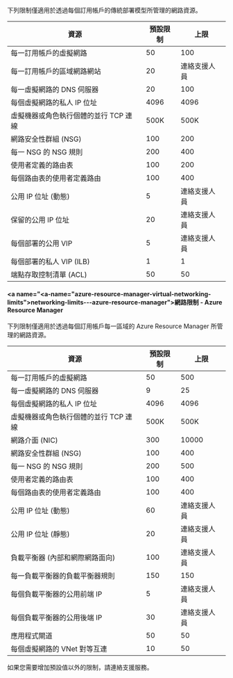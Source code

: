下列限制僅適用於透過每個訂用帳戶的傳統部署模型所管理的網路資源。

資源| 預設限制 | 上限
--- | --- | --- 
每一訂用帳戶的虛擬網路 | 50 | 100
每一訂用帳戶的區域網路網站 | 20 | 連絡支援人員
每一虛擬網路的 DNS 伺服器 | 20 | 100
每個虛擬網路的私人 IP 位址 | 4096 | 4096
虛擬機器或角色執行個體的並行 TCP 連線 | 500K | 500K 
網路安全性群組 (NSG) | 100 | 200
每一 NSG 的 NSG 規則 | 200 | 400
使用者定義的路由表 | 100 | 200
每個路由表的使用者定義路由 | 100 | 400
公用 IP 位址 (動態) | 5 | 連絡支援人員
保留的公用 IP 位址 | 20 | 連絡支援人員
每個部署的公用 VIP | 5 | 連絡支援人員
每個部署的私人 VIP (ILB) | 1 | 1
端點存取控制清單 (ACL) | 50 | 50


#### <a name="<a-name="azure-resource-manager-virtual-networking-limits"></a>networking-limits---azure-resource-manager"></a><a name="azure-resource-manager-virtual-networking-limits"></a>網路限制 - Azure Resource Manager

下列限制僅適用於透過每個訂用帳戶每一區域的 Azure Resource Manager 所管理的網路資源。

資源| 預設限制 | 上限
--- | --- | ---
每一訂用帳戶的虛擬網路 | 50 | 500
每一虛擬網路的 DNS 伺服器 | 9 | 25
每個虛擬網路的私人 IP 位址 | 4096 | 4096
虛擬機器或角色執行個體的並行 TCP 連線 | 500K |500K
網路介面 (NIC) | 300 | 10000
網路安全性群組 (NSG) | 100 | 400
每一 NSG 的 NSG 規則 | 200 | 500
使用者定義的路由表 | 100 | 400
每個路由表的使用者定義路由 | 100 | 400
公用 IP 位址 (動態) | 60 | 連絡支援人員
公用 IP 位址 (靜態) | 20 | 連絡支援人員
負載平衡器 (內部和網際網路面向) | 100 | 連絡支援人員
每一負載平衡器的負載平衡器規則 | 150 | 150
每個負載平衡器的公用前端 IP | 5 | 連絡支援人員
每個負載平衡器的公用後端 IP | 30 | 連絡支援人員
應用程式閘道 | 50 | 50
每個虛擬網路的 VNet 對等互連 | 10 | 50

如果您需要增加預設值以外的限制，請連絡支援服務。


<!--HONumber=Oct16_HO2-->



